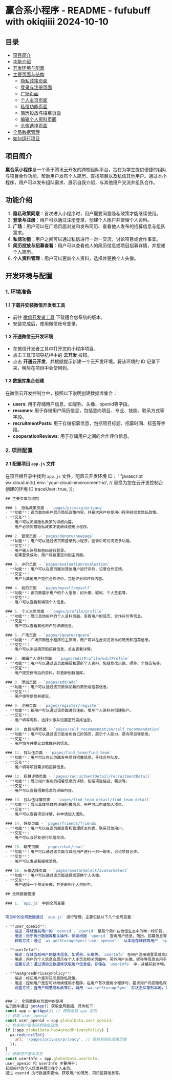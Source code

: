 # 赢合系小程序 - README - fufubuff with okiqiiii 2024-10-10

## 目录
- [项目简介](#项目简介)
- [功能介绍](#功能介绍)
- [开发环境与配置](#开发环境与与配置)
- [主要页面与结构](#主要页面与结构)
  - [隐私政策页面](#隐私政策页面)
  - [登录与注册页面](#登录与注册页面)
  - [广场页面](#广场页面)
  - [个人主页页面](#个人主页页面)
  - [私信功能页面](#私信功能页面)
  - [简历投放与招募页面](#简历投放与招募页面)
  - [编辑个人资料页面](#编辑个人资料页面)
  - [头像选择页面](#头像选择页面)
- [全局数据管理](#全局数据管理)
- [如何运行项目](#如何运行项目)

## 项目简介
**赢合系小程序**是一个基于腾讯云开发的跨校组队平台，旨在为学生提供便捷的组队与项目合作功能，帮助用户发布个人简历、查找项目以及私信其他用户。通过本小程序，用户可以发布组队需求、展示自我介绍，与其他用户交流并组队合作。

## 功能介绍
1. **隐私政策同意**：首次进入小程序时，用户需要同意隐私政策才能继续使用。
2. **登录与注册**：用户可以通过注册登录，创建个人账户并管理个人资料。
3. **广场**：用户可以在广场页面浏览和发布简历、查看他人发布的招募信息与组队需求。
4. **私信功能**：用户之间可以通过私信进行一对一交流，讨论项目或合作事宜。
5. **简历投放与招募查看**：用户可以查看他人的简历信息或项目招募详情，并投递个人简历。
6. **个人资料管理**：用户可以更新个人资料，选择并更换个人头像。

## 开发环境与配置

### 1. 环境准备

#### 1.1 下载并安装微信开发者工具
- 前往 [微信开发者工具](https://developers.weixin.qq.com/miniprogram/dev/devtools/download.html) 下载适合您系统的版本。
- 安装完成后，使用微信账号登录。

#### 1.2 开通微信云开发环境
- 在微信开发者工具中打开您的小程序项目。
- 点击工具顶部导航栏中的 **云开发** 按钮。
- 点击 **开通云开发**，并根据提示新建一个云开发环境。将该环境的 ID 记录下来，稍后在项目中会使用到。

#### 1.3 数据库集合创建
在微信云开发控制台中，按照以下说明创建数据库集合：

- **users**: 用于存储用户信息，如昵称、头像、openid等字段。
- **resumes**: 用于存储用户简历信息，包括意向项目、专业、技能、联系方式等字段。
- **recruitmentPosts**: 用于存储招募信息，包括项目标题、招募时间、标签等字段。
- **cooperationReviews**: 用于存储用户之间的合作评价信息。

### 2. 项目配置

#### 2.1 配置项目 `app.js` 文件
在项目根目录中找到 `app.js` 文件，配置云开发环境 ID：
'''javascript
wx.cloud.init({
  env: 'your-cloud-environment-id', // 替换为您在云开发控制台创建的环境 ID
  traceUser: true,
});
```javascript
## 主要页面与结构

### 1. 隐私政策页面 - `pages/privacy/privacy`
- **功能**：该页面向用户展示隐私政策内容，并要求用户在使用小程序前同意隐私政策。
- **交互**：
  - 用户可以阅读隐私政策的详细内容。
  - 用户必须同意隐私政策才能继续使用小程序。

### 2. 登录页面 - `pages/dengru/newpage`
- **功能**：用户可以通过该页面登录到小程序，登录后可访问更多功能。
- **交互**：
  - 用户输入账号和密码进行登录。
  - 如果登录成功，用户将被重定向到主页面。

### 3. 评价页面 - `pages/evaluation/evaluation`
- **功能**：用户可以在该页面对其他用户进行评价，记录合作反馈。
- **交互**：
  - 用户为其他用户提供合作评价，包括评分和评价内容。

### 4. 我的页面 - `pages/myself/myself`
- **功能**：该页面展示用户的个人信息，如头像、昵称、个人签名等。
- **交互**：
  - 用户可以查看和编辑个人信息。

### 5. 个人主页页面 - `pages/profile/profile`
- **功能**：展示其他用户的个人资料页面，查看用户的简历、合作评价等信息。
- **交互**：
  - 用户可以查看其他用户的详细信息。

### 6. 广场页面 - `pages/square/square`
- **功能**：广场页面是小程序的主页面，用户可以在此浏览发布的简历和招募信息。
- **交互**：
  - 用户可以浏览简历和招募信息，点击查看详情。

### 7. 编辑个人资料页面 - `pages/editProfile/editProfile`
- **功能**：用户可以通过该页面编辑和更新个人资料，包括修改头像、昵称、个性签名等。
- **交互**：
  - 用户提交修改后的资料，并更新到数据库。

### 8. 添加页面 - `pages/add/add`
- **功能**：用户可以通过该页面添加新的简历或招募信息。
- **交互**：
  - 用户填写信息并提交。

### 9. 注册页面 - `pages/register/register`
- **功能**：新用户可以通过该页面进行注册，填写个人资料并创建账户。
- **交互**：
  - 用户填写昵称、选择头像并设置密码完成注册。

### 10. 自我推荐页面 - `pages/self_recommendation/self_recommendation`
- **功能**：用户可以通过该页面发布自己的简历，展示个人能力、意向项目等信息。
- **交互**：
  - 用户填写并提交自我推荐的信息。

### 11. 找队伍页面 - `pages/find_team/find_team`
- **功能**：用户可以在此页面发布项目招募信息，寻找合作队友。
- **交互**：
  - 用户填写项目需求和招募信息。

### 12. 招募详情页面 - `pages/recruitmentDetail/recruitmentDetail`
- **功能**：展示用户发布的招募信息的详情，包括项目描述、需求等。
- **交互**：
  - 用户可以查看招募信息的详细内容。

### 13. 找队伍详情页面 - `pages/find_team_detail/find_team_detail`
- **功能**：展示具体项目的详细招募信息，用户可以申请加入项目。
- **交互**：
  - 用户可以查看项目详情，并申请加入团队。

### 14. 好友页面 - `pages/friends/friends`
- **功能**：用户可以在该页面查看和管理好友列表，联系其他用户。
- **交互**：
  - 用户可以与好友进行私信交流。

### 15. 聊天页面 - `pages/chat/chat`
- **功能**：用户可以通过该页面与其他用户进行一对一聊天，讨论项目合作。
- **交互**：
  - 用户可以发送和接收消息。

### 16. 头像选择页面 - `pages/avatarSelect/avatarSelect`
- **功能**：用户可以通过该页面选择或更换个人头像。
- **交互**：
  - 用户选择一个预设头像，并更新到个人资料中。

## 全局数据管理

### 1. `app.js` 中的全局变量


项目中的全局数据通过 `app.js` 进行管理，主要包括以下几个全局变量：

- **user_openid**: 
  - 描述：存储当前用户的 `openid`，`openid` 是每个用户在微信生态中的唯一标识符，用于区分不同用户。
  - 用途：用于执行数据库相关操作，例如根据 `openid` 查询用户信息、简历、招募信息等。
  - 获取方式：通过 `wx.getStorageSync('user_openid')` 从本地存储获取用户 `openid`，并存储在全局变量中。

- **userInfo**: 
  - 描述：存储当前用户的基本信息，如昵称、头像等。`userInfo` 在用户注册或登录成功后被获取并保存。
  - 用途：用户的个人信息会展示在个人主页及相关页面中，另外用户头像、昵称等信息会用于发布简历或参与项目时展示。
  - 设置方式：通过调用云数据库获取用户信息后，存储在 `userInfo` 中，并缓存到本地。

- **hasAgreedPrivacyPolicy**: 
  - 描述：标记用户是否已同意隐私政策。
  - 用途：控制用户是否可以继续使用小程序。在用户首次使用小程序时，要求用户同意隐私政策。如果未同意，则无法访问主页面。
  - 设置方式：当用户同意隐私政策后，调用 `wx.setStorageSync` 将状态保存到本地，并在 `app.js` 中的全局变量中更新状态。


### 2. 全局数据在页面中的使用
在页面中通过 getApp() 获取全局数据，具体如下：
const app = getApp(); // 获取全局 app 实例
// 获取 user_openid
const user_openid = app.globalData.user_openid;
// 检查用户是否同意隐私政策
if (!app.globalData.hasAgreedPrivacyPolicy) {
  wx.redirectTo({
    url: '/pages/privacy/privacy', // 跳转到隐私政策页面
  });
}
// 获取用户基本信息
const userInfo = app.globalData.userInfo;
user_openid 和 userInfo 主要用于：
获取用户的个人信息并展示在个人主页。
通过 openid 执行数据库查询，获取用户的简历、项目招募信息等。

